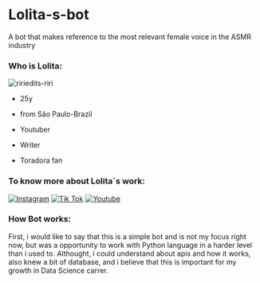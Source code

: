 # Lolita-s-bot
A bot that makes reference to the most relevant female voice in the ASMR industry
### Who is Lolita:
![ririedits-riri](https://user-images.githubusercontent.com/118206264/212210221-0ba7e698-910f-4100-aeb0-9233830ee700.gif)

- 25y
- from São Paulo-Brazil
 
- Youtuber
- Writer
- Toradora fan


### To know more about Lolita´s work:



[![Instagram](https://img.shields.io/badge/Instagram-E4405F?style=for-the-badge&logo=instagram&logoColor=white)](https://www.instagram.com/asmr_lolita/) 
[![Tik Tok](https://img.shields.io/badge/TikTok-000000?style=for-the-badge&logo=tiktok&logoColor=white)](https://www.tiktok.com/@asmrlolita_?lang=pt-BR&is_from_webapp=1&sender_device=mobile&sender_web_id=7177059007311087110)
[![Youtube](https://img.shields.io/badge/YouTube-FF0000?style=for-the-badge&logo=youtube&logoColor=white)](https://youtube.com/@asmrlolita)


### How Bot works:
First, i would like to say that this is a simple bot and is not my focus right now, but was a opportunity to work with Python language in a harder level than i used to. Althought, i could understand about apis and how it works, also knew a bit of database, and i believe that this is important for my growth in Data Science carrer.
